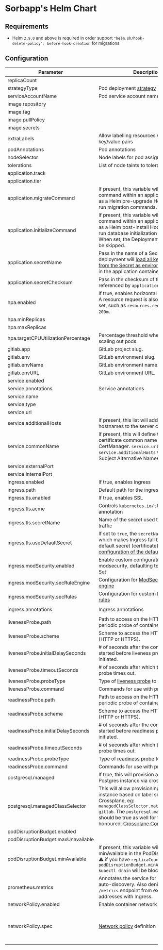 # Sorbapp's Helm Chart

## Requirements

- Helm `2.9.0` and above is required in order support `"helm.sh/hook-delete-policy": before-hook-creation` for migrations

## Configuration

| Parameter                     | Description | Default                            |
| ---                           | ---         | ---                                |
| replicaCount                  |             | `1`                                |
| strategyType                  | Pod deployment [strategy](https://kubernetes.io/docs/concepts/workloads/controllers/deployment/#strategy) | `nil` |
| serviceAccountName            | Pod service account name override  | `nil` |
| image.repository              |             | `gitlab.example.com/group/project` |
| image.tag                     |             | `stable`                           |
| image.pullPolicy              |             | `Always`                           |
| image.secrets                 |             | `[name: gitlab-registry]`          |
| extraLabels                   | Allow labelling resources with custom key/value pairs | `{}` |
| podAnnotations                | Pod annotations | `{}`                           |
| nodeSelector                  | Node labels for pod assignment | `{}`           |
| tolerations                   | List of node taints to tolerate | `[]`          |
| application.track             |             | `stable`                           |
| application.tier              |             | `web`                              |
| application.migrateCommand    | If present, this variable will run as a shell command within an application Container as a Helm pre-upgrade Hook. Intended to run migration commands. | `nil` |
| application.initializeCommand | If present, this variable will run as shell command within an application Container as a Helm post-install Hook. Intended to run database initialization commands. When set, the Deployment resource will be skipped.| `nil` |
| application.secretName        | Pass in the name of a Secret which the deployment will [load all key-value pairs from the Secret as environment variables](https://kubernetes.io/docs/tasks/configure-pod-container/configure-pod-configmap/#configure-all-key-value-pairs-in-a-configmap-as-container-environment-variables) in the application container. | `nil` |
| application.secretChecksum    | Pass in the checksum of the secrets referenced by `application.secretName`. | `nil` |
| hpa.enabled                   | If true, enables horizontal pod autoscaler. A resource request is also required to be set, such as `resources.requests.cpu: 200m`.| `false` |
| hpa.minReplicas               |             | `1`                                |
| hpa.maxReplicas               |             | `5`                                |
| hpa.targetCPUUtilizationPercentage | Percentage threshold when HPA begins scaling out pods | `80` |
| gitlab.app                    | GitLab project slug. | `nil` |
| gitlab.env                    | GitLab environment slug. | `nil` |
| gitlab.envName                | GitLab environment name. | `nil` |
| gitlab.envURL                 | GitLab environment URL.  | `nil` |
| service.enabled               |             | `true`                             |
| service.annotations           | Service annotations | `{}`                       |
| service.name                  |             | `web`                              |
| service.type                  |             | `ClusterIP`                        |
| service.url                   |             | `http://my.host.com/`              |
| service.additionalHosts       | If present, this list will add additional hostnames to the server configuration. | `nil` |
| service.commonName            | If present, this will define the ssl certificate common name to be used by CertManager. `service.url` and `service.additionalHosts` will be added as Subject Alternative Names (SANs) | `nil` |
| service.externalPort          |             | `5000`                             |
| service.internalPort          |             | `5000`                             |
| ingress.enabled               | If true, enables ingress | `true`                |
| ingress.path                  | Default path for the ingress | `/` |
| ingress.tls.enabled           | If true, enables SSL | `true`                    |
| ingress.tls.acme              | Controls `kubernetes.io/tls-acme` annotation | `true` |
| ingress.tls.secretName        | Name of the secret used to terminate SSL traffic | `""` |
| ingress.tls.useDefaultSecret  | If set to `true`, the `secretName` is not used, which makes Ingress fall back to the default secret (certificate). This requires [configuration of the default secret](https://kubernetes.github.io/ingress-nginx/user-guide/tls/#default-ssl-certificate). | `false` |
| ingress.modSecurity.enabled | Enable custom configuration for modsecurity, defaulting to [the Core Rule Set](https://coreruleset.org) | `false` |
| ingress.modSecurity.secRuleEngine | Configuration for [ModSecurity's rule engine](https://github.com/SpiderLabs/ModSecurity/wiki/Reference-Manual-(v2.x)#SecRuleEngine) | `DetectionOnly` |
| ingress.modSecurity.secRules | Configuration for custom [ModSecurity's rules](https://github.com/SpiderLabs/ModSecurity/wiki/Reference-Manual-(v2.x)#secrule) | `nil` |
| ingress.annotations           | Ingress annotations | `{kubernetes.io/ingress.class: "nginx"}` |
| livenessProbe.path            | Path to access on the HTTP server on periodic probe of container liveness. | `/`                                |
| livenessProbe.scheme          | Scheme to access the HTTP server (HTTP or HTTPS). | `HTTP`                                |
| livenessProbe.initialDelaySeconds | # of seconds after the container has started before liveness probes are initiated. | `15`                               |
| livenessProbe.timeoutSeconds  | # of seconds after which the liveness probe times out. | `15`                               |
| livenessProbe.probeType       | Type of [liveness probe](https://kubernetes.io/docs/tasks/configure-pod-container/configure-liveness-readiness-startup-probes) to use. | `httpGet`
| livenessProbe.command         | Commands for use with probe type 'exec'. | `{}`
| readinessProbe.path           | Path to access on the HTTP server on periodic probe of container readiness. | `/`                                |
| readinessProbe.scheme         | Scheme to access the HTTP server (HTTP or HTTPS). | `HTTP`                                |
| readinessProbe.initialDelaySeconds | # of seconds after the container has started before readiness probes are initiated. | `5`                                |
| readinessProbe.timeoutSeconds | # of seconds after which the readiness probe times out. | `3`                                |
| readinessProbe.probeType     | Type of [readiness probe](https://kubernetes.io/docs/tasks/configure-pod-container/configure-liveness-readiness-startup-probes) to use. | `httpGet`
| readinessProbe.command       | Commands for use with probe type 'exec'. | `{}`
| postgresql.managed            | If true, this will provision a managed Postgres instance via crossplane.            | `false`                             |
| postgresql.managedClassSelector            | This will allow provisioning a Postgres instance based on label selectors via Crossplane, eg: `managedClassSelector.matchLabels.stack: gitlab`. The `postgresql.managed` value should be true as well for this to be honoured. [Crossplane Configuration](https://docs.gitlab.com/ee/user/clusters/applications.html#crossplane)            | `{}`                             |
| podDisruptionBudget.enabled   |             | `false`                            |
| podDisruptionBudget.maxUnavailable |             | `1`                            |
| podDisruptionBudget.minAvailable | If present, this variable will configure minAvailable in the PodDisruptionBudget. :warning: if you have `replicaCount: 1` and `podDisruptionBudget.minAvailable: 1` `kubectl drain` will be blocked.              | `nil`                            |
| prometheus.metrics            | Annotates the service for prometheus auto-discovery. Also denies access to the `/metrics` endpoint from external addresses with Ingress. | `false` |
| networkPolicy.enabled         | Enable container network policy | `false` |
| networkPolicy.spec            | [Network policy](https://kubernetes.io/docs/concepts/services-networking/network-policies/) definition | `{ podSelector: { matchLabels: {} }, ingress: [{ from: [{ podSelector: { matchLabels: {} } }, { namespaceSelector: { matchLabels: { app.gitlab.com/managed_by: gitlab } } }] }] }` |
